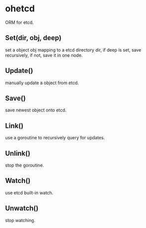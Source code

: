 # ohetcd
ORM for etcd.

## Set(dir, obj, deep)
set a object obj mapping to a etcd directory dir, if deep is set, save recursively, if not, save it in one node.

## Update()
manually update a object from etcd.

## Save()
save newest object onto etcd.

## Link()
use a goroutine to recursively query for updates.

## Unlink()
stop the goroutine.

## Watch()
use etcd built-in watch.

## Unwatch()
stop watching.
